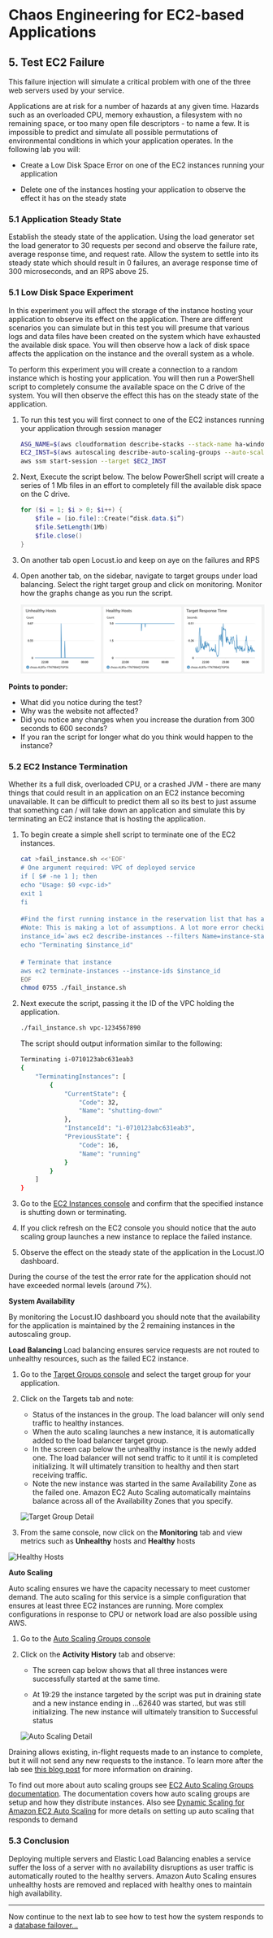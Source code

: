 # Chaos Engineering for EC2-based Applications

## 5. Test EC2 Failure

This failure injection will simulate a critical problem with one of the three web servers used by your service.

Applications are at risk for a number of hazards at any given time.  Hazards such as an overloaded CPU, memory exhaustion, a filesystem with no remaining space, or too many open file descriptors - to name a few.  It is impossible to predict and simulate all possible permutations of environmental conditions in which your application operates. In the following lab you will:

* Create a Low Disk Space Error on one of the EC2 instances running your application

* Delete one of the instances hosting your application to observe the effect it has on the steady state

### 5.1 Application Steady State

Establish the steady state of the application.  Using the load generator set the load generator to 30 requests per second and observe the failure rate, average response time, and request rate.  Allow the system to settle into its steady state which should result in 0 failures, an average response time of 300 microseconds, and an RPS above 25.

### 5.1 Low Disk Space Experiment

In this experiment you will affect the storage of the instance hosting your application to observe its effect on the application.  There are different scenarios you can simulate but in this test you will presume that various logs and data files have been created on the system which have exhausted the available disk space.  You will then observe how a lack of disk space affects the application on the instance and the overall system as a whole.

To perform this experiment you will create a connection to a random instance which is hosting your application.  You will then run a PowerShell script to completely consume the available space on the C drive of the system.  You will then observe the effect this has on the steady state of the application.

1. To run this test you will first connect to one of the EC2 instances running your application through session manager

    ```bash
    ASG_NAME=$(aws cloudformation describe-stacks --stack-name ha-windows --query 'Stacks[].Outputs[?OutputKey==`AutoscalingGroupName`].OutputValue' --output text)
    EC2_INST=$(aws autoscaling describe-auto-scaling-groups --auto-scaling-group-names $ASG_NAME --query 'AutoScalingGroups[0].Instances[0].InstanceId'  --output text)
    aws ssm start-session --target $EC2_INST
    ```

1. Next, Execute the script below. The below PowerShell script will create a series of 1 Mb files in an effort to completely fill the available disk space on the C drive.

    ```PowerShell
    for ($i = 1; $i > 0; $i++) {
	    $file = [io.file]::Create(“disk.data.$i”)
	    $file.SetLength(1Mb)
	    $file.close()
    }
    ```

1. On another tab open Locust.io and keep on aye on the failures and RPS
1. Open another tab, on the sidebar, navigate to target groups under load balancing. Select the right target group and click on monitoring. Monitor how the graphs change as you run the script.

    ![Monitoring](targetgroupmonitoring.png)


<b>Points to ponder:</b>
* What did you notice during the test?
* Why was the website not affected?
* Did you notice any changes when you increase the duration from 300 seconds to 600 seconds?
* If you ran the script for longer what do you think would happen to the instance?



### 5.2 EC2 Instance Termination

Whether its a full disk, overloaded CPU, or a crashed JVM - there are many things that could result in an application on an EC2 instance becoming unavailable.  It can be difficult to predict them all so its best to just assume that something can / will take down an application and simulate this by terminating an EC2 instance that is hosting the application.

1. To begin create a simple shell script to terminate one of the EC2 instances.

    ```bash
    cat >fail_instance.sh <<'EOF'
    # One argument required: VPC of deployed service
    if [ $# -ne 1 ]; then
    echo "Usage: $0 <vpc-id>"
    exit 1
    fi

    #Find the first running instance in the reservation list that has an instance and return it's instance ID.
    #Note: This is making a lot of assumptions. A lot more error checking could be done
    instance_id=`aws ec2 describe-instances --filters Name=instance-state-name,Values=running Name=vpc-id,Values=$1 --query 'Reservations[0].Instances[0].InstanceId' --output text`
    echo "Terminating $instance_id"

    # Terminate that instance
    aws ec2 terminate-instances --instance-ids $instance_id
    EOF
    chmod 0755 ./fail_instance.sh
    ```

1. Next execute the script, passing it the ID of the VPC holding the application.

    ```bash
    ./fail_instance.sh vpc-1234567890
    ```

    The script should output information similar to the following:
    ```bash
    Terminating i-0710123abc631eab3
    {
        "TerminatingInstances": [
            {
                "CurrentState": {
                    "Code": 32,
                    "Name": "shutting-down"
                },
                "InstanceId": "i-0710123abc631eab3",
                "PreviousState": {
                    "Code": 16,
                    "Name": "running"
                }
            }
        ]
    }
    ```

1. Go to the [EC2 Instances console](http://console.aws.amazon.com/ec2/v2/home?region=us-east-2#Instances:) and confirm that the specified instance is shutting down or terminating.  

1. If you click refresh on the EC2 console you should notice that the auto scaling group launches a new instance to replace the failed instance.

1. Observe the effect on the steady state of the application in the Locust.IO dashboard.  

During the course of the test the error rate for the application should not have exceeded normal levels (around 7%).  

**System Availability**

By monitoring the Locust.IO dashboard you should note that the availability for the application is maintained by the 2 remaining instances in the autoscaling group.  

**Load Balancing**
Load balancing ensures service requests are not routed to unhealthy resources, such as the failed EC2 instance.

1. Go to the [Target Groups console](http://console.aws.amazon.com/ec2/v2/home?region=us-east-2#TargetGroups:) and select the target group for your application.

1. Click on the Targets tab and note:

    - Status of the instances in the group. The load balancer will only send traffic to healthy instances.
    - When the auto scaling launches a new instance, it is automatically added to the load balancer target group.
    - In the screen cap below the unhealthy instance is the newly added one. The load balancer will not send traffic to it until it is completed initializing. It will ultimately transition to healthy and then start receiving traffic.
    - Note the new instance was started in the same Availability Zone as the failed one. Amazon EC2 Auto Scaling automatically maintains balance across all of the Availability Zones that you specify.

    ![Target Group Detail](https://www.wellarchitectedlabs.com/Reliability/300_Testing_for_Resiliency_of_EC2_RDS_and_S3/Images/TargetGroups.png)

1. From the same console, now click on the **Monitoring** tab and view metrics such as **Unhealthy** hosts and **Healthy** hosts

![Healthy Hosts](https://www.wellarchitectedlabs.com/Reliability/300_Testing_for_Resiliency_of_EC2_RDS_and_S3/Images/TargetGroupsMonitoring.png)

**Auto Scaling**

Auto scaling ensures we have the capacity necessary to meet customer demand. The auto scaling for this service is a simple configuration that ensures at least three EC2 instances are running. More complex configurations in response to CPU or network load are also possible using AWS.

1. Go to the [Auto Scaling Groups console](http://console.aws.amazon.com/ec2/autoscaling/home?region=us-east-2#AutoScalingGroups:)

1. Click on the **Activity History** tab and observe:

    - The screen cap below shows that all three instances were successfully started at the same time.

    - At 19:29 the instance targeted by the script was put in draining state and a new instance ending in …62640 was started, but was still initializing. The new instance will ultimately transition to Successful status

    ![Auto Scaling Detail](https://www.wellarchitectedlabs.com/Reliability/300_Testing_for_Resiliency_of_EC2_RDS_and_S3/Images/AutoScalingGroup.png)

Draining allows existing, in-flight requests made to an instance to complete, but it will not send any new requests to the instance. To learn more after the lab see [this blog post](https://aws.amazon.com/blogs/aws/elb-connection-draining-remove-instances-from-service-with-care/) for more information on draining.

To find out more about auto scaling groups see [EC2 Auto Scaling Groups documentation](https://docs.aws.amazon.com/autoscaling/ec2/userguide/AutoScalingGroup.html).  The documentation covers how auto scaling groups are setup and how they distribute instances.  Also see [Dynamic Scaling for Amazon EC2 Auto Scaling](https://docs.aws.amazon.com/autoscaling/ec2/userguide/as-scale-based-on-demand.html) for more details on setting up auto scaling that responds to demand

### 5.3 Conclusion

Deploying multiple servers and Elastic Load Balancing enables a service suffer the loss of a server with no availability disruptions as user traffic is automatically routed to the healthy servers. Amazon Auto Scaling ensures unhealthy hosts are removed and replaced with healthy ones to maintain high availability.

---

Now continue to the next lab to see how to test how the system responds to a [database failover...](06_rds_failure.md)